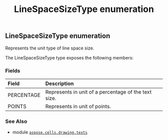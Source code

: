 ﻿---
title: LineSpaceSizeType enumeration
second_title: Aspose.Cells for Python via .NET API References
description: 
type: docs
weight: 150
url: /aspose.cells.drawing.texts/linespacesizetype/
is_root: false
---

## LineSpaceSizeType enumeration

Represents the unit type of line space size.



The LineSpaceSizeType type exposes the following members:

### Fields
| Field | Description |
| :- | :- |
| PERCENTAGE | Represents in unit of a percentage of the text size. |
| POINTS | Represents in unit of points. |



### See Also
* module [`aspose.cells.drawing.texts`](..)
